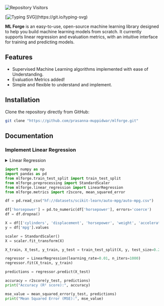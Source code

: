 

![Repository Visitors](https://komarev.com/ghpvc/?username=prasanna-muppidwar&color=blue&label=Repository+Visitors) 

[![Typing SVG](https://readme-typing-svg.herokuapp.com?font=&pause=1000&color=67F7AB&width=435&lines=ML-Forge+is+a+Supervised+Learning+based+Machine+LearningLibrary!)](https://git.io/typing-svg)

**ML Forge** is an easy-to-use, open-source machine learning library designed to help you build machine learning models from scratch. It currently supports linear regression and evaluation metrics, with an intuitive interface for training and predicting models.

## Features
- Supervised Machine Learning algorithms implemented with ease of Understanding.
- Evaluation Metrics added!
- Simple and flexible to understand and implement.

## Installation

Clone the repository directly from GitHub:

```bash
git clone "https://github.com/prasanna-muppidwar/mlforge.git"
```

## Documentation

### Implement Linear Regression 
<details>
<summary>Linear Regression </summary>
Linear Regression is a simple machine learning algorithm used to model the relationship between a dependent variable and one or more independent variables. It tries to find the best-fitting straight line (called the regression line) by minimizing the error between predicted and actual values.
</details>

``` python
import numpy as np
import pandas as pd
from mlforge.train_test_split import train_test_split
from mlforge.preprocessing import StandardScaler
from mlforge.linear_regression import LinearRegression
from mlforge.metrics import r2score, mean_squared_error

df = pd.read_csv("hf://datasets/scikit-learn/auto-mpg/auto-mpg.csv")

df['horsepower'] = pd.to_numeric(df['horsepower'], errors='coerce')
df = df.dropna()

X = df[['cylinders', 'displacement', 'horsepower', 'weight', 'acceleration', 'model year', 'origin']].values
y = df['mpg'].values

scaler = StandardScaler()
X = scaler.fit_transform(X)

X_train, X_test, y_train, y_test = train_test_split(X, y, test_size=0.2, random_state=1234)

regressor = LinearRegression(learning_rate=0.01, n_iters=1000)
regressor.fit(X_train, y_train)

predictions = regressor.predict(X_test)

accuracy = r2score(y_test, predictions)
print("Accuracy (R² score):", accuracy)

mse_value = mean_squared_error(y_test, predictions)
print("Mean Squared Error (MSE):", mse_value)

```


